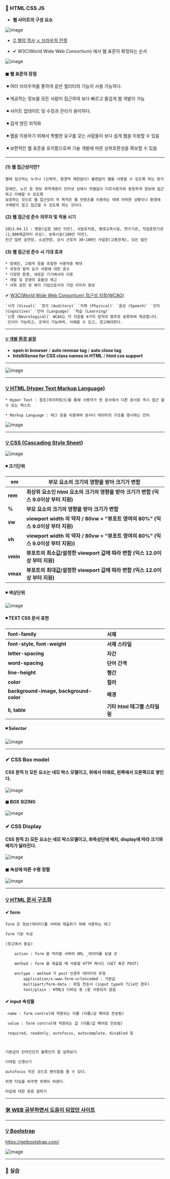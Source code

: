 
### 📌 HTML CSS JS 

* **웹 사이트의 구성 요쇼**

![image](https://user-images.githubusercontent.com/99783474/189499463-f60b0423-416e-4890-aded-311bc7835b42.png)

* [⏰ 웹의 역사](https://github.com/oiosu/HAPPY-WEB_MLP/blob/master/WEB_0829/WEB_0829.md)  [⚔ 브라우저 전쟁](https://github.com/oiosu/HAPPY-WEB_MLP/blob/master/WEB_0829/WEB_0829.md) 

* ✔ W3C(World Wide Web Consortium) 에서 웹 표준이 확정되는 순서 

![image](https://user-images.githubusercontent.com/99783474/189499617-a5cc04f4-b6de-4d27-8481-8f7092702e15.png)

####  **◼ 웹 표준의 장점** 

​	◾ 여러 브라우져를 통하여 같은 퀄리티의 기능이 사용 가능하다.

​	◾ 제공하는 정보를 모든 사람이 접근하여 보다 빠르고 즐겁게 웹 개발이 가능

​	◾ 사이트 업데이트 및 수정과 관리가 용이하다. 

​	◾ 검색 엔진 최적화 

​	◾ 웹을 이용하기 위해서 특별한 요구를 갖는 사람들이 보다 쉽게 웹을 이용할 수 있음

​	◾ 보편적인 웹 표준을 유지함으로써 기술 개발에 따른 상위호환성을 확보할 수 있음

---

#### (1) 웹 접근성이란?
    웹에 접근하는 누구나 (신체적, 환경적 제한없이) 불편없이 웹을 사용할 수 있도록 하는 방식

    장애인, 노인 등 정보 취약계층이 인터넷 상에서 차별없이 다르사용자와 동등하게 정보에 접근하고 이해할 수 있도록 
    보장하는 것으로 웹 접근성의 주 목적은 웹 컨텐츠를 이용하는 데에 어떠한 상황이나 환경에 구애받지 않고 접근할 수 있도록 하는 것이다. 
    
    
#### (2) 웹 접근성 준수 의무자 및 적용 시기 
    2013.04.11 : 병원(입원 30인 미만), 사립유치원, 평생교육시설, 연구기관, 직업훈련기관(1,000제곱미터 이상), 보육시설(100인 미만), 
    민간 일반 공연장, 소공연장, 상시 근로자 30~100인 사업장(고용관계), 모든 법인
    
    
#### (3) 웹 접근성 준수 시 기대 효과 
    * 장애인, 고령자 등을 포함한 사용자층 확대
    * 규정과 법적 요구 사항에 대한 준수 
    * 다양한 환경, 새로운 기기에서의 이용
    * 개발 및 운영의 효율성 제고 
    * 사회 공헌 및 복지 기업으로서의 기업 이미지 향상

✔ [W3C(World Wide Web Consortium) 접근성 지침(WCAG)](https://a11y.gitbook.io/wcag/international-standards)

    `시각 (Visual)` `청각 (Auditory)` `지체 (Physical)` `음성 (Speech)` `인지 (Cognitive)` `언어 (Language)` `학습 (Learning)` 
    `신경 (Neurological)` WCAG는 각 지침을 4가지 원칙의 범주로 분류하여 제공합니다.
     인식이 가능하고, 조작이 가능하며, 이해할 수 있고, 견고해야한다. 

---

#### [💡 개발 환경 설정](https://github.com/oiosu/HAPPY-WEB_MLP/blob/master/WEB_0829/WEB_0829.md) 

* **open in browser**  / **auto renmae tag**  / **auto close tag**  
* **IntelliSense for CSS class names in HTML**  / **html css support**

---

![image](https://user-images.githubusercontent.com/99783474/189499920-e2269c65-c490-42fa-a437-a72160fa09a9.png)

---

### [💡 HTML (Hyper Text Markup Language)](https://github.com/oiosu/HAPPY-WEB_MLP/blob/master/WEB_0829/WEB_0829.md)

    * Hyper Text : 참조(하이퍼링크)를 통해 사용자가 한 문서에서 다른 문서로 즉시 접근 할 수 있는 텍스트 

    * Markup Language : 태그 등을 이용하여 문서나 데이터의 구조를 명시하는 언어

![image](https://user-images.githubusercontent.com/99783474/189500022-a22360a5-5c32-4a16-be06-8615dc3e196c.png)

---

### [💡 CSS (Cascading Style Sheet)](https://github.com/oiosu/HAPPY-WEB_MLP/blob/master/WEB_0830/WEB_0830.md)


![image](https://user-images.githubusercontent.com/99783474/189606867-0c9ad22f-b88e-4c6e-88fe-561a7bd4d0c1.png)

#### ◾ 크기단위 

| **em**   | **부모 요소의 크기의 영향을 받아 크기가 변함**               |
| -------- | ------------------------------------------------------------ |
| **rem**  | **최상위 요소인 html 요소의 크기의 영향을 받아 크기가 변함 (익스 9.0이상 부터 지원)** |
| **%**    | **부모 요소의 크기의 영향을 받아 크기가 변함**               |
| **vw**   | **viewport width 의 약자 / 80vw = "뷰포트 영여의 80%" (익스 9.0이상 부터 지원)** |
| **vh**   | **viewport width 의 약자 / 80vw = "뷰포트 영여의 80%" (익스 9.0이상 부터 지원))** |
| **vmin** | **뷰포트의 최소값/설정한 viewport 값에 따라 변함 (익스 12.0이상 부터 지원)** |
| **vmax** | **뷰포트의 최대값/설정한 viewport 값에 따라 변함 (익스 12.0이상 부터 지원)** |



#### ◾ 색상단위 


![image](https://user-images.githubusercontent.com/99783474/189607188-14c4f61b-67c8-4d2b-92e0-c64ccce11950.png)


#### ◾  TEXT CSS 문서 표현

| font-family                            | 서체                          |
| :------------------------------------- | :---------------------------- |
| **font-style, font-weight**            | **서체 스타일**               |
| **letter-spacing**                     | **자간**                      |
| **word-spacing**                       | **단어 간격**                 |
| **line-height**                        | **행간**                      |
| **color**                              | **컬러**                      |
| **background-image, background-color** | **배경**                      |
| **li, table**                          | **기타 html 태그별 스타일링** |


#### ◾ Selector

![image](https://user-images.githubusercontent.com/99783474/189607817-ef602f75-df5c-4bd7-8744-a142fdb84837.png)


---

### ✔ CSS Box model

#### CSS 원칙 1) 모든 요소는 네모 박스 모델이고, 위에서 아래로, 왼쪽에서 오른쪽으로 쌓인다. 

![image](https://user-images.githubusercontent.com/99783474/189608157-bff15082-e214-49f8-8416-3f07d056065b.png)


#### ◼ BOX SIZING 

![image](https://user-images.githubusercontent.com/99783474/189608325-89d9ca56-9596-450c-b67c-47ab0b44e101.png)



### ✔ CSS Display 

#### CSS 원칙 2) 모든 요소는 네모 박스모델이고, 좌측상단에 배치, display에 따라 크기와 배치가 달라진다. 

![image](https://user-images.githubusercontent.com/99783474/189608660-205dfd62-dd26-4ad3-b678-54c94e1082ad.png)


#### ◼ 속성에 따른 수평 정렬 

![image](https://user-images.githubusercontent.com/99783474/189608929-f09c4a9b-efc5-4f29-b4fb-227981c5598b.png)


---

### [💡 HTML 문서 구조화](https://github.com/oiosu/HAPPY-WEB_MLP/blob/master/WEB_0905/WEB_0905.md)


#### ✔ form

    form 은 정보(데이터)를 서버에 제출하기 위해 사용하는 태그

    form 기본 속성

    (장고에서 중요)

        action : form 을 처리할 서버의 URL _데이터를 보낼 곳

        method : form 을 제출할 때 사용할 HTTP 메서드 (GET 혹은 POST)

        enctype : method 가 post 인경우 데이터의 유형
            application/x-www-form-urlencoded : 기본값
            multipart/form-data : 파일 전송시 (input type이 file인 경우)
            text/plain : HTML5 디버깅 용 (잘 사용되지 않음


#### ✔ input 속성들


     name : form control에 적용되는 이름 (이름/값 페어로 전송됨)

     value : form control에 적용되는 값 (이름/값 페어로 전송됨)
     
     required, readonly, autofocus, autocomplete, disabled 등



    기본값이 인라인인지 블록인지 잘 살펴보기

    디테일 신경쓰기

    autofocus 작은 코드로 편리함을 줄 수 있다.

    위젯 타입을 바꾸면 위젯이 바뀐다.

    타입에 대한 종류 살피기


---

### [🛠 WEB 공부하면서 도움이 되었던 사이트](https://github.com/oiosu/HAPPY-WEB_MLP/blob/master/WEB%20%EA%B3%B5%EB%B6%80%20_%20%EB%8F%84%EC%9B%80%20%EC%82%AC%EC%9D%B4%ED%8A%B8.md)

---

### [💡 Bootstrap](https://github.com/oiosu/HAPPY-WEB_MLP/blob/master/WEB_0905/WEB_0905.md)

https://getbootstrap.com/

![image](https://user-images.githubusercontent.com/99783474/189676996-38f7e00b-3e3b-4b51-8ad0-346c2fcf8fd6.png)

---

### 🌱 실습 






